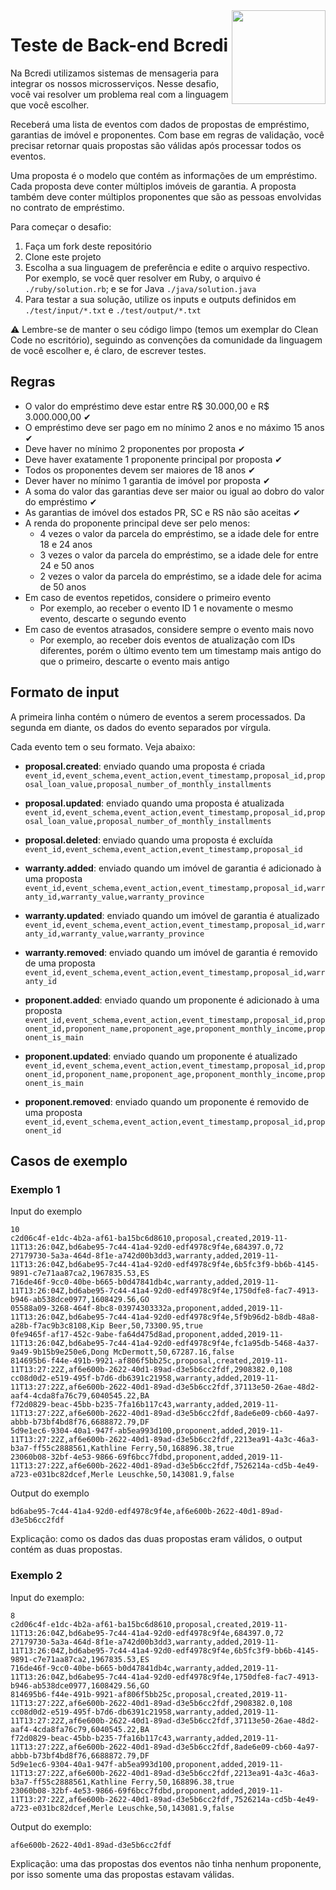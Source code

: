 <img src="https://s3.amazonaws.com/gupy5/production/companies/442/career/448/images/logo.png" align="right" height="150"/>

# Teste de Back-end Bcredi

Na Bcredi utilizamos sistemas de mensageria para integrar os nossos microsserviços. Nesse desafio, você vai resolver um problema real com a linguagem
que você escolher.

Receberá uma lista de eventos com dados de propostas de empréstimo, garantias de imóvel e proponentes. Com base em regras de validação, você precisar
retornar quais propostas são válidas após processar todos os eventos.

Uma proposta é o modelo que contém as informações de um empréstimo. Cada proposta deve conter múltiplos imóveis de garantia. A proposta também deve
conter múltiplos proponentes que são as pessoas envolvidas no contrato de empréstimo.

Para começar o desafio:

1. Faça um fork deste repositório
2. Clone este projeto
3. Escolha a sua linguagem de preferência e edite o arquivo respectivo. Por exemplo, se você quer resolver em Ruby, o arquivo é `./ruby/solution.rb`;
   e se for Java `./java/solution.java`
4. Para testar a sua solução, utilize os inputs e outputs definidos em `./test/input/*.txt` e `./test/output/*.txt`

⚠️ Lembre-se de manter o seu código limpo (temos um exemplar do Clean Code no escritório), seguindo as convenções da comunidade da linguagem de você
escolher e, é claro, de escrever testes.

## Regras

* O valor do empréstimo deve estar entre R$ 30.000,00 e R$ 3.000.000,00 ✔
* O empréstimo deve ser pago em no mínimo 2 anos e no máximo 15 anos ✔
* Deve haver no mínimo 2 proponentes por proposta ✔
* Deve haver exatamente 1 proponente principal por proposta ✔
* Todos os proponentes devem ser maiores de 18 anos ✔
* Dever haver no mínimo 1 garantia de imóvel por proposta ✔
* A soma do valor das garantias deve ser maior ou igual ao dobro do valor do empréstimo ✔
* As garantias de imóvel dos estados PR, SC e RS não são aceitas ✔
* A renda do proponente principal deve ser pelo menos:
  * 4 vezes o valor da parcela do empréstimo, se a idade dele for entre 18 e 24 anos
  * 3 vezes o valor da parcela do empréstimo, se a idade dele for entre 24 e 50 anos
  * 2 vezes o valor da parcela do empréstimo, se a idade dele for acima de 50 anos
* Em caso de eventos repetidos, considere o primeiro evento
  * Por exemplo, ao receber o evento ID 1 e novamente o mesmo evento, descarte o segundo evento
* Em caso de eventos atrasados, considere sempre o evento mais novo
  * Por exemplo, ao receber dois eventos de atualização com IDs diferentes, porém o último evento tem um timestamp mais antigo do que o primeiro,
    descarte o evento mais antigo

## Formato de input

A primeira linha contém o número de eventos a serem processados. Da segunda em diante, os dados do evento separados por vírgula.

Cada evento tem o seu formato. Veja abaixo:

* **proposal.created**: enviado quando uma proposta é criada
  `event_id,event_schema,event_action,event_timestamp,proposal_id,proposal_loan_value,proposal_number_of_monthly_installments`

* **proposal.updated**: enviado quando uma proposta é atualizada
  `event_id,event_schema,event_action,event_timestamp,proposal_id,proposal_loan_value,proposal_number_of_monthly_installments`

* **proposal.deleted**: enviado quando uma proposta é excluída
  `event_id,event_schema,event_action,event_timestamp,proposal_id`

* **warranty.added**: enviado quando um imóvel de garantia é adicionado à uma proposta
  `event_id,event_schema,event_action,event_timestamp,proposal_id,warranty_id,warranty_value,warranty_province`

* **warranty.updated**: enviado quando um imóvel de garantia é atualizado
  `event_id,event_schema,event_action,event_timestamp,proposal_id,warranty_id,warranty_value,warranty_province`

* **warranty.removed**: enviado quando um imóvel de garantia é removido de uma proposta
  `event_id,event_schema,event_action,event_timestamp,proposal_id,warranty_id`

* **proponent.added**: enviado quando um proponente é adicionado à uma proposta
  `event_id,event_schema,event_action,event_timestamp,proposal_id,proponent_id,proponent_name,proponent_age,proponent_monthly_income,proponent_is_main`

* **proponent.updated**: enviado quando um proponente é atualizado
  `event_id,event_schema,event_action,event_timestamp,proposal_id,proponent_id,proponent_name,proponent_age,proponent_monthly_income,proponent_is_main`

* **proponent.removed**: enviado quando um proponente é removido de uma proposta
  ` event_id,event_schema,event_action,event_timestamp,proposal_id,proponent_id`

## Casos de exemplo

### Exemplo 1

Input do exemplo

```
10
c2d06c4f-e1dc-4b2a-af61-ba15bc6d8610,proposal,created,2019-11-11T13:26:04Z,bd6abe95-7c44-41a4-92d0-edf4978c9f4e,684397.0,72
27179730-5a3a-464d-8f1e-a742d00b3dd3,warranty,added,2019-11-11T13:26:04Z,bd6abe95-7c44-41a4-92d0-edf4978c9f4e,6b5fc3f9-bb6b-4145-9891-c7e71aa87ca2,1967835.53,ES
716de46f-9cc0-40be-b665-b0d47841db4c,warranty,added,2019-11-11T13:26:04Z,bd6abe95-7c44-41a4-92d0-edf4978c9f4e,1750dfe8-fac7-4913-b946-ab538dce0977,1608429.56,GO
05588a09-3268-464f-8bc8-03974303332a,proponent,added,2019-11-11T13:26:04Z,bd6abe95-7c44-41a4-92d0-edf4978c9f4e,5f9b96d2-b8db-48a8-a28b-f7ac9b3c8108,Kip Beer,50,73300.95,true
0fe9465f-af17-452c-9abe-fa64d475d8ad,proponent,added,2019-11-11T13:26:04Z,bd6abe95-7c44-41a4-92d0-edf4978c9f4e,fc1a95db-5468-4a37-9a49-9b15b9e250e6,Dong McDermott,50,67287.16,false
814695b6-f44e-491b-9921-af806f5bb25c,proposal,created,2019-11-11T13:27:22Z,af6e600b-2622-40d1-89ad-d3e5b6cc2fdf,2908382.0,108
cc08d0d2-e519-495f-b7d6-db6391c21958,warranty,added,2019-11-11T13:27:22Z,af6e600b-2622-40d1-89ad-d3e5b6cc2fdf,37113e50-26ae-48d2-aaf4-4cda8fa76c79,6040545.22,BA
f72d0829-beac-45bb-b235-7fa16b117c43,warranty,added,2019-11-11T13:27:22Z,af6e600b-2622-40d1-89ad-d3e5b6cc2fdf,8ade6e09-cb60-4a97-abbb-b73bf4bd8f76,6688872.79,DF
5d9e1ec6-9304-40a1-947f-ab5ea993d100,proponent,added,2019-11-11T13:27:22Z,af6e600b-2622-40d1-89ad-d3e5b6cc2fdf,2213ea91-4a3c-46a3-b3a7-ff55c2888561,Kathline Ferry,50,168896.38,true
23060b08-32bf-4e53-9866-69f6bcc7fdbd,proponent,added,2019-11-11T13:27:22Z,af6e600b-2622-40d1-89ad-d3e5b6cc2fdf,7526214a-cd5b-4e49-a723-e031bc82dcef,Merle Leuschke,50,143081.9,false
```

Output do exemplo

```
bd6abe95-7c44-41a4-92d0-edf4978c9f4e,af6e600b-2622-40d1-89ad-d3e5b6cc2fdf
```

Explicação: como os dados das duas propostas eram válidos, o output contém as duas propostas.

### Exemplo 2

Input do exemplo:

```
8
c2d06c4f-e1dc-4b2a-af61-ba15bc6d8610,proposal,created,2019-11-11T13:26:04Z,bd6abe95-7c44-41a4-92d0-edf4978c9f4e,684397.0,72
27179730-5a3a-464d-8f1e-a742d00b3dd3,warranty,added,2019-11-11T13:26:04Z,bd6abe95-7c44-41a4-92d0-edf4978c9f4e,6b5fc3f9-bb6b-4145-9891-c7e71aa87ca2,1967835.53,ES
716de46f-9cc0-40be-b665-b0d47841db4c,warranty,added,2019-11-11T13:26:04Z,bd6abe95-7c44-41a4-92d0-edf4978c9f4e,1750dfe8-fac7-4913-b946-ab538dce0977,1608429.56,GO
814695b6-f44e-491b-9921-af806f5bb25c,proposal,created,2019-11-11T13:27:22Z,af6e600b-2622-40d1-89ad-d3e5b6cc2fdf,2908382.0,108
cc08d0d2-e519-495f-b7d6-db6391c21958,warranty,added,2019-11-11T13:27:22Z,af6e600b-2622-40d1-89ad-d3e5b6cc2fdf,37113e50-26ae-48d2-aaf4-4cda8fa76c79,6040545.22,BA
f72d0829-beac-45bb-b235-7fa16b117c43,warranty,added,2019-11-11T13:27:22Z,af6e600b-2622-40d1-89ad-d3e5b6cc2fdf,8ade6e09-cb60-4a97-abbb-b73bf4bd8f76,6688872.79,DF
5d9e1ec6-9304-40a1-947f-ab5ea993d100,proponent,added,2019-11-11T13:27:22Z,af6e600b-2622-40d1-89ad-d3e5b6cc2fdf,2213ea91-4a3c-46a3-b3a7-ff55c2888561,Kathline Ferry,50,168896.38,true
23060b08-32bf-4e53-9866-69f6bcc7fdbd,proponent,added,2019-11-11T13:27:22Z,af6e600b-2622-40d1-89ad-d3e5b6cc2fdf,7526214a-cd5b-4e49-a723-e031bc82dcef,Merle Leuschke,50,143081.9,false
```

Output do exemplo:

```
af6e600b-2622-40d1-89ad-d3e5b6cc2fdf
```

Explicação: uma das propostas dos eventos não tinha nenhum proponente, por isso somente uma das propostas estavam válidas.
